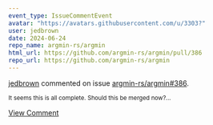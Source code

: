 ```yaml
---
event_type: IssueCommentEvent
avatar: "https://avatars.githubusercontent.com/u/3303?"
user: jedbrown
date: 2024-06-24
repo_name: argmin-rs/argmin
html_url: https://github.com/argmin-rs/argmin/pull/386
repo_url: https://github.com/argmin-rs/argmin
---
```


<a href='https://github.com/jedbrown' target='_blank'>jedbrown</a> commented on issue <a href='https://github.com/argmin-rs/argmin/pull/386' target='_blank'>argmin-rs/argmin#386</a>.

<small>It seems this is all complete. Should this be merged now?...</small>

<a href='https://github.com/argmin-rs/argmin/pull/386' target='_blank'>View Comment</a>